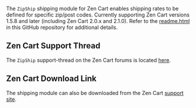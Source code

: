 The `ZipShip` shipping module for Zen Cart enables shipping rates to be defined for specific zip/post codes. Currently supporting Zen Cart versions 1.5.8 and later (including Zen Cart 2.0.x and 2.1.0). Refer to the [readme.html](https://htmlpreview.github.io/?https://github.com/lat9/zipship/blob/master/docs/zipship/readme.html) in this GitHub repository for additional details.

## Zen Cart Support Thread

The `ZipShip` support-thread on the Zen Cart forums is located [here](https://www.zen-cart.com/showthread.php?221303-ZipShip-Support-Thread).

## Zen Cart Download Link

The shipping module can also be downloaded from the Zen Cart [support site](https://www.zen-cart.com/downloads.php?do=file&id=312).
